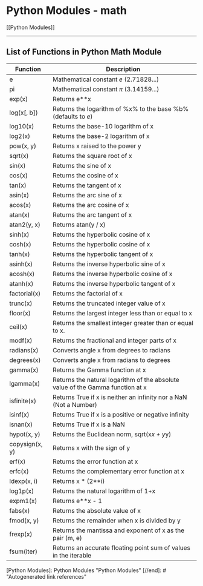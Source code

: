 # Python Modules - math

[[Python Modules]]

---

## List of Functions in Python Math Module

| Function     | Description                                              |
|--------------|----------------------------------------------------------|
| e            | Mathematical constant $e$ (2.71828...)                   |
| pi           | Mathematical constant $\pi$ (3.14159...)                 |
| exp(x)       | Returns e**x                                             |
| log(x[, b])  | Returns the logarithm of %x% to the base %b%  (defaults to $e$) |
| log10(x)     | Returns the base-10 logarithm of x                       |
| log2(x)      | Returns the base-2 logarithm of x                        |
| pow(x, y)    | Returns x raised to the power y                          |
| sqrt(x)      | Returns the square root of x                             |
| sin(x)       | Returns the sine of x                                    |
| cos(x)       | Returns the cosine of x                                  |
| tan(x)       | Returns the tangent of x                                 |
| asin(x)      | Returns the arc sine of x                                |
| acos(x)      | Returns the arc cosine of x                              |
| atan(x)      | Returns the arc tangent of x                             |
| atan2(y, x)  | Returns atan(y / x)                                      |
| sinh(x)      | Returns the hyperbolic cosine of x                       |
| cosh(x)      | Returns the hyperbolic cosine of x                       |
| tanh(x)      | Returns the hyperbolic tangent of x                      |
| asinh(x)     | Returns the inverse hyperbolic sine of x                 |
| acosh(x)     | Returns the inverse hyperbolic cosine of x               |
| atanh(x)     | Returns the inverse hyperbolic tangent of x              |
| factorial(x) | Returns the factorial of x                               |
| trunc(x)     | Returns the truncated integer value of x                 |
| floor(x)     | Returns the largest integer less than or equal to x      |
| ceil(x)      | Returns the smallest integer greater than or equal to x. |
| modf(x)      | Returns the fractional and integer parts of x            |
| radians(x)   | Converts angle x from degrees to radians                 |
| degrees(x)   | Converts angle x from radians to degrees                 |
| gamma(x)     | Returns the Gamma function at x                          |
| lgamma(x)    | Returns the natural logarithm of the absolute value of the Gamma function at x |
| isfinite(x)  | Returns True if x is neither an infinity nor a NaN (Not a Number) |
| isinf(x)     | Returns True if x is a positive or negative infinity     |
| isnan(x)     | Returns True if x is a NaN                               |
| hypot(x, y)  | Returns the Euclidean norm, sqrt(x*x + y*y)              |
|copysign(x, y)| Returns x with the sign of y                             |
| erf(x)       | Returns the error function at x                          |
| erfc(x)      | Returns the complementary error function at x            |
| ldexp(x, i)  | Returns x * (2**i)                                       |
| log1p(x)     | Returns the natural logarithm of 1+x                     |
| expm1(x)     | Returns e**x - 1                                         |
| fabs(x)      | Returns the absolute value of x                          |
| fmod(x, y)   | Returns the remainder when x is divided by y             |
| frexp(x)     | Returns the mantissa and exponent of x as the pair (m, e)|
| fsum(iter)   | Returns an accurate floating point sum of values in the iterable |

[//begin]: # "Autogenerated link references for markdown compatibility"
[Python Modules]: Python Modules "Python Modules"
[//end]: # "Autogenerated link references"